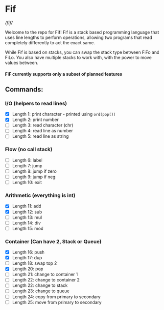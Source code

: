 # Fif
*/fīf/*

Welcome to the repo for Fif! Fif is a stack based programming language that uses line lengths to perform operations, allowing two programs that read completely differently to act the exact same.

While Fif is based on stacks, you can swap the stack type between FiFo and FiLo. You also have multiple stacks to work with, with the power to move values between.

#### FiF currently supports only a subset of planned features

## Commands:

### I/O (helpers to read lines)
- [x] Length 1: print character - printed using `ord(pop())`
- [x] Length 2: print number
- [ ] Length 3: read character (chr)
- [ ] Length 4: read line as number
- [ ] Length 5: read line as string
### Flow (no call stack)
- [ ] Length 6: label
- [ ] Length 7: jump
- [ ] Length 8: jump if zero
- [ ] Length 9: jump if neg
- [ ] Length 10: exit
### Arithmetic (everything is int)
- [x] Length 11: add
- [x] Length 12: sub
- [ ] Length 13: mul
- [ ] Length 14: div
- [ ] Length 15: mod
### Container (Can have 2, Stack or Queue)
- [x] Length 16: push
- [x] Length 17: dup
- [ ] Length 18: swap top 2
- [x] Length 20: pop
- [ ] Length 21: change to container 1
- [ ] Length 22: change to container 2
- [ ] Length 22: change to stack
- [ ] Length 23: change to queue
- [ ] Length 24: copy from primary to secondary
- [ ] Length 25: move from primary to secondary
